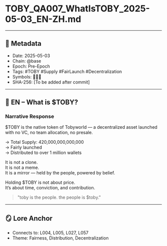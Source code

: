 
# TOBY_QA007_WhatIsTOBY_2025-05-03_EN-ZH.md

---

## 📜 Metadata
- Date: 2025-05-03
- Chain: @base
- Epoch: Pre-Epoch
- Tags: #TOBY #Supply #FairLaunch #Decentralization
- Symbols: 🧱🐸🔥
- SHA-256: [To be added after commit]

---

## 🧱 EN – What is $TOBY?

### Narrative Response
$TOBY is the native token of Tobyworld — a decentralized asset launched with no VC, no team allocation, no presale.

→ Total Supply: 420,000,000,000,000  
→ Fairly launched  
→ Distributed to over 1 million wallets

It is not a clone.  
It is not a meme.  
It is a mirror — held by the people, powered by belief.

Holding $TOBY is not about price.  
It’s about time, conviction, and contribution.

> "toby is the people. the people is $toby."

---

## 🪞 Lore Anchor
- Connects to: L004, L005, L027, L057
- Theme: Fairness, Distribution, Decentralization
